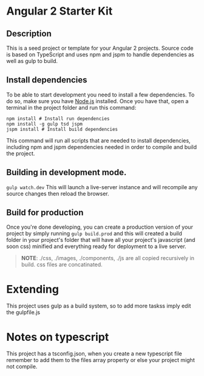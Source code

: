 # Angular 2 Starter Kit

## Description 

This is a seed project or template for your Angular 2 projects. Source code is based on TypeScript and uses npm and jspm to handle dependencies as well as gulp to build. 

## Install dependencies

To be able to start development you need to install a few dependencies. To do so, make sure you have [Node.js](http://nodejs.org) installed. Once you have that, open a terminal in the project folder and run this command:

```
npm install # Install run dependencies
npm install -g gulp tsd jspm
jspm install # Install build dependencies
```
This command will run all scripts that are needed to install dependencies, including npm and jspm dependencies needed in order to compile and build the project.

## Building in development mode.

`gulp watch.dev` This will launch a live-server instance and will recompile any source changes then reload the browser.

## Build for production

Once you're done developing, you can create a production version of your project by simply running `gulp build.prod` and this will created a build folder in your project's folder that will have all your project's javascript (and soon css) minified and everything ready for deployment to a live server.

> **NOTE**: ./css, ./images, ./components, ./js are all copied recursively in build. css files are concatinated.

# Extending

This project uses gulp as a build system, so to add more taskss imply edit the gulpfile.js

# Notes on typescript 

This project has a tsconfig.json, when you create a new typescript file remember to add them to the files array property or else your project might not compile.
